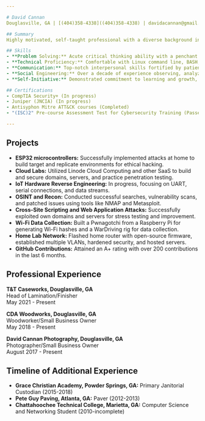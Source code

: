 ```yaml
---

# David Cannan
Douglasville, GA | [(404)358-4338]((404)358-4338) | davidacannan@gmail.com | [Github](https://github.com/cdaprod) | [LinkedIn](https://linkedin.com/in/cdasmkt) | [Twitter](https://twitter.com/cdasmkt) | [Blog](https://sanity.cdaprod.dev)

## Summary
Highly motivated, self-taught professional with a diverse background in woodworking, photography, and small business ownership. Currently shifting career focus towards Information Technology, specifically penetration testing and risk assessment. Pursuing CompTIA Security+ & Juniper (JNCIA) certifications. I offer a unique amalgamation of experiences, analytical skills, and a robust learning mindset that promises to add value to any cybersecurity team.

## Skills
- **Problem Solving:** Acute critical thinking ability with a penchant for creativity and big-picture ideas.
- **Technical Proficiency:** Comfortable with Linux command line, BASH, Python, C++, HTML/CSS, JS, JSON, YAML, and Dockerfile. Experience with AWS IAM, API authentication, and VLAN/VPC networking.
- **Communication:** Top-notch interpersonal skills fortified by patience, empathy, and a willingness to challenge my own beliefs.
- **Social Engineering:** Over a decade of experience observing, analyzing, and adapting to social behavior for rapport building and risk assessment outside of the industry.
- **Self-Initiative:** Demonstrated commitment to learning and growth, evident in my self-guided ventures into IoT reverse engineering, OSINT and Recon, Cross-Site Scripting, and Wi-Fi Data Collection.

## Certifications
- CompTIA Security+ (In progress)
- Juniper (JNCIA) (In progress)
- Antisyphon Mitre ATT&CK courses (Completed)
- "(ISC)2" Pre-course Assessment Test for Cybersecurity Training (Passed)

---
```


## Projects
- **ESP32 microcontrollers:** Successfully implemented attacks at home to build target and replicate environments for ethical hacking.
- **Cloud Labs:** Utilized Linode Cloud Computing and other SaaS to build and secure domains, servers, and practice penetration testing.
- **IoT Hardware Reverse Engineering:** In progress, focusing on UART, serial connections, and data streams.
- **OSINT and Recon:** Conducted successful searches, vulnerability scans, and patched issues using tools like NMAP and Metasploit.
- **Cross-Site Scripting and Web Application Attacks:** Successfully exploited own domains and servers for stress testing and improvement.
- **Wi-Fi Data Collection:** Built a Pwnagotchi from a Raspberry Pi for generating Wi-Fi hashes and a WarDriving rig for data collection.
- **Home Lab Network:** Flashed home router with open-source firmware, established multiple VLANs, hardened security, and hosted servers.
- **GitHub Contributions:** Attained an A+ rating with over 200 contributions in the last 6 months.

## Professional Experience
**T&T Caseworks, Douglasville, GA**  
Head of Lamination/Finisher  
May 2021 - Present

**CDA Woodworks, Douglasville, GA**  
Woodworker/Small Business Owner  
May 2018 - Present

**David Cannan Photography, Douglasville, GA**  
Photographer/Small Business Owner  
August 2017 - Present

## Timeline of Additional Experience
- **Grace Christian Academy, Powder Springs, GA:** Primary Janitorial Custodian (2015-2018)
- **Pete Guy Paving, Atlanta, GA:** Paver (2012-2013)
- **Chattahoochee Technical College, Marietta, GA:** Computer Science and Networking Student (2010-incomplete)